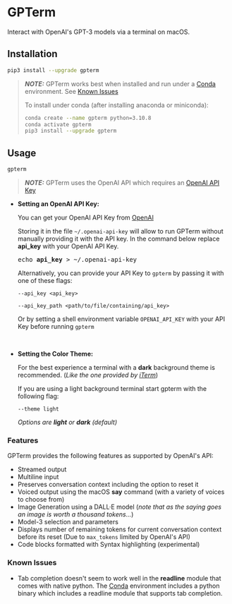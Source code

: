 # GPTerm

Interact with OpenAI's GPT-3 models via a terminal on macOS.

## Installation

```sh
pip3 install --upgrade gpterm
```

> **_NOTE:_** GPTerm works best when installed and run under a [Conda](https://docs.conda.io/projects/conda/en/latest/user-guide/install/index.html) environment. See [Known Issues](#known-issues)
> 
> To install under conda (after installing anaconda or miniconda):
> ```sh
> conda create --name gpterm python=3.10.8
> conda activate gpterm
> pip3 install --upgrade gpterm
> ```

## Usage

```sh 
gpterm
```

> **_NOTE:_** GPTerm uses the OpenAI API which requires an [OpenAI API Key](https://platform.openai.com/account/api-keys)
>

* **Setting an OpenAI API Key:** 
  
  You can get your OpenAI API Key from [OpenAI](https://platform.openai.com/account/api-keys)

  Storing it in the file `~/.openai-api-key` will allow to run GPTerm without manually providing it with the API key. 
  In the command below replace **api_key** with your OpenAI API Key.

  <pre>
  echo <b>api_key</b> > ~/.openai-api-key
  </pre>

  Alternatively, you can provide your API Key to `gpterm` by passing it with one of these flags: 

  `--api_key <api_key>`

  `--api_key_path <path/to/file/containing/api_key>`
  
  Or by setting a shell environment variable `OPENAI_API_KEY` with your API Key before running `gpterm`

  <br>

* **Setting the Color Theme:**

  For the best experience a terminal with a **dark** background theme is recommended. (*Like the one provided by [iTerm](https://iterm2.com/)*)
  
  If you are using a light background terminal start gpterm with the following flag:

  `--theme light`

  *Options are **light** or **dark** (default)*

### Features

GPTerm provides the following features as supported by OpenAI's API:

* Streamed output
* Multiline input
* Preserves conversation context including the option to reset it
* Voiced output using the macOS **say** command (with a variety of voices to choose from)
* Image Generation using a DALL·E model (*note that as the saying goes an image is worth a thousand tokens...*)
* Model-3 selection and parameters
* Displays number of remaining tokens for current conversation context before its reset (Due to `max_tokens` limited by OpenAI's API)
* Code blocks formatted with Syntax highlighting (experimental)



### Known Issues

* Tab completion doesn't seem to work well in the **readline** module that comes with native python. The [Conda](https://docs.conda.io/projects/conda/en/latest/user-guide/install/index.html) environment includes a python binary which includes a readline module that supports tab completion.

